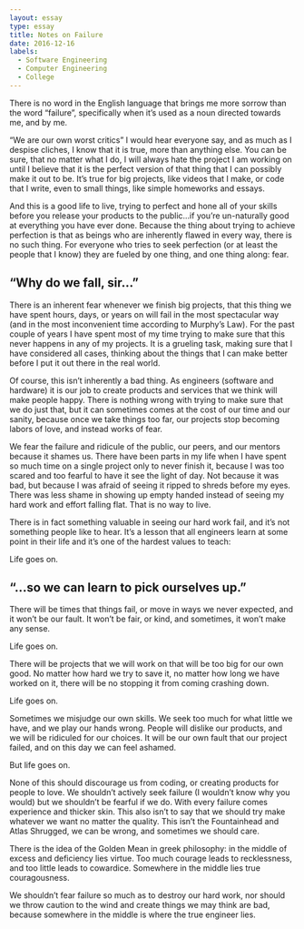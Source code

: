 ```yaml
---
layout: essay
type: essay
title: Notes on Failure
date: 2016-12-16
labels:
  - Software Engineering
  - Computer Engineering
  - College
---
```

There is no word in the English language that brings me more sorrow than the word “failure”, specifically when it’s used as a noun directed towards me, and by me.

“We are our own worst critics” I would hear everyone say, and as much as I despise cliches, I know that it is true, more than anything else. You can be sure, that no matter what I do, I will always hate the project I am working on until I believe that it is the perfect version of that thing that I can possibly make it out to be. It’s true for big projects, like videos that I make, or code that I write, even to small things, like simple homeworks and essays. 

And this is a good life to live, trying to perfect and hone all of your skills before you release your products to the public...if you’re un-naturally good at everything you have ever done. Because the thing about trying to achieve perfection is that as beings who are inherently flawed in every way, there is no such thing. For everyone who tries to seek perfection (or at least the people that I know) they are fueled by one thing, and one thing along: fear.  

## “Why do we fall, sir…” 

There is an inherent fear whenever we finish big projects, that this thing we have spent hours, days, or years on will fail in the most spectacular way (and in the most inconvenient time according to Murphy’s Law). For the past couple of years I have spent most of my time trying to make sure that this never happens in any of my projects. It is a grueling task, making sure that I have considered all cases, thinking about the things that I can make better before I put it out there in the real world. 

Of course, this isn’t inherently a bad thing. As engineers (software and hardware) it is our job to create products and services that we think will make people happy. There is nothing wrong with trying to make sure that we do just that, but it can sometimes comes at the cost of our time and our sanity, because once we take things too far, our projects stop becoming labors of love, and instead works of fear. 

We fear the failure and ridicule of the public, our peers, and our mentors because it shames us. There have been parts in my life when I have spent so much time on a single project only to never finish it, because I was too scared and too fearful to have it see the light of day. Not because it was bad, but because I was afraid of seeing it ripped to shreds before my eyes. There was less shame in showing up empty handed instead of seeing my hard work and effort falling flat. That is no way to live.

There is in fact something valuable in seeing our hard work fail, and it’s not something people like to hear. It’s a lesson that all engineers learn at some point in their life and it’s one of the hardest values to teach:

Life goes on.

## “...so we can learn to pick ourselves up.”

There will be times that things fail, or move in ways we never expected, and it won’t be our fault. It won’t be fair, or kind, and sometimes, it won’t make any sense. 

Life goes on.

There will be projects that we will work on that will be too big for our own good. No matter how hard we try to save it, no matter how long we have worked on it, there will be no stopping it from coming crashing down. 

Life goes on. 

Sometimes we misjudge our own skills. We seek too much for what little we have, and we play our hands wrong. People will dislike our products, and we will be ridiculed for our choices. It will be our own fault that our project failed, and on this day we can feel ashamed. 

But life goes on.

None of this should discourage us from coding, or creating products for people to love. We shouldn’t actively seek failure (I wouldn’t know why you would) but we shouldn’t be fearful if we do. With every failure comes experience and thicker skin. This also isn’t to say that we should try make whatever we want no matter the quality. This isn’t the Fountainhead and Atlas Shrugged, we can be wrong, and sometimes we should care.

There is the idea of the Golden Mean in greek philosophy: in the middle of excess and deficiency lies virtue. Too much courage leads to recklessness, and too little leads to cowardice. Somewhere in the middle lies true couragousness. 

We shouldn’t fear failure so much as to destroy our hard work, nor should we throw caution to the wind and create things we may think are bad, because somewhere in the middle is where the true engineer lies. 
